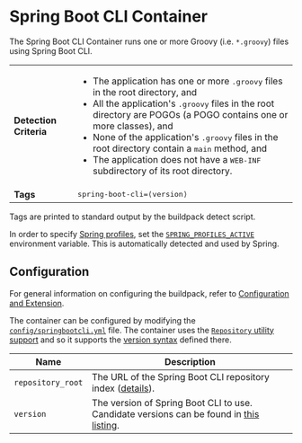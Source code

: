 # Spring Boot CLI Container
The Spring Boot CLI Container runs one or more Groovy (i.e. `*.groovy`) files using Spring Boot CLI.

<table>
	<tr>
		<td><strong>Detection Criteria</strong></td><td><ul>
			<li>The application has one or more <tt>.groovy</tt> files in the root directory, and</li>
			<li>All the application's <tt>.groovy</tt> files in the root directory are POGOs (a POGO contains one or more classes), and</li>
			<li>None of the application's <tt>.groovy</tt> files in the root directory contain a <tt>main</tt> method, and</li>
			<li>The application does not have a <tt>WEB-INF</tt> subdirectory of its root directory.</li>
		</ul></td>
	</tr>
	<tr>
		<td><strong>Tags</strong></td><td><tt>spring-boot-cli=&lang;version&rang;</tt></td>
	</tr>
</table>
Tags are printed to standard output by the buildpack detect script.

In order to specify [Spring profiles][], set the [`SPRING_PROFILES_ACTIVE`][] environment variable.  This is automatically detected and used by Spring.

## Configuration
For general information on configuring the buildpack, refer to [Configuration and Extension][].

The container can be configured by modifying the [`config/springbootcli.yml`][] file.  The container uses the [`Repository` utility support][repositories] and so it supports the [version syntax][] defined there.

| Name | Description
| ---- | -----------
| `repository_root` | The URL of the Spring Boot CLI repository index ([details][repositories]).
| `version` | The version of Spring Boot CLI to use. Candidate versions can be found in [this listing][].

[Configuration and Extension]: ../README.md#Configuration-and-Extension
[`config/springbootcli.yml`]: ../config/springbootcli.yml
[repositories]: util-repositories.md
[Spring profiles]:http://blog.springsource.com/2011/02/14/spring-3-1-m1-introducing-profile/
[`SPRING_PROFILES_ACTIVE`]: http://static.springsource.org/spring/docs/3.1.x/javadoc-api/org/springframework/core/env/AbstractEnvironment.html#ACTIVE_PROFILES_PROPERTY_NAME
[this listing]: http://download.pivotal.io.s3.amazonaws.com/spring-boot-cli/index.yml
[version syntax]: util-repositories.md#version-syntax-and-ordering
